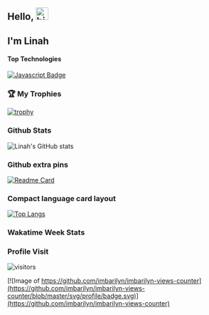 ## Hello, <img src="https://user-images.githubusercontent.com/1303154/88677602-1635ba80-d120-11ea-84d8-d263ba5fc3c0.gif" width="28px" alt="hi">

## I'm Linah

#### Top Technologies

<!-- TODO: Make technologies links takes you to repositories -->

 [![Javascript Badge](https://img.shields.io/badge/-Javascript-F0DB4F?style=for-the-badge&labelColor=black&logo=javascript&logoColor=F0DB4F)](#) 


<!--START_SECTION:waka-->
<!--END_SECTION:waka-->
### 🏆 My Trophies
  [![trophy](https://github-profile-trophy.vercel.app/?username=imbarilyn&theme=onedark&no-bg=false&count_private=true)](https://github.com/imbarilyn/imbarilyn)
### Github Stats

![Linah's GitHub stats](https://github-readme-stats.vercel.app/api?username=imbarilyn&count_private=true&show_icons=true&theme=dark&title_color=009933&include_all_commits=true)

### Github extra pins

[![Readme Card](https://github-readme-stats.vercel.app/api/pin/?username=imbarilyn&repo=imbarilyn&theme=dark&title_color=009933)](https://github.com/imbarilyn/imbarilyn&show_owner=true&count_private=true)

### Compact language card layout

[![Top Langs](https://github-readme-stats.vercel.app/api/top-langs/?username=imbarilyn&layout=compact&theme=dark&title_color=009933)](https://github.com/imbarilyn/imbarilyn)

### Wakatime Week Stats


### Profile Visit

![visitors](https://visitor-badge.glitch.me/badge?page_id=imbarilyn.imbarilyn&left_color=green&right_color=red&theme=dark&title_color=009933)

[![Image of https://github.com/imbarilyn/imbarilyn-views-counter](https://github.com/imbarilyn/imbarilyn-views-counter/blob/master/svg/profile/badge.svg)](https://github.com/imbarilyn/imbarilyn-views-counter)

